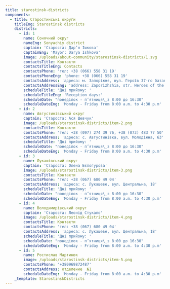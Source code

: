 ```yaml
---
title: starostinsk-districts
components:
  - title: Старостинські округи
    titleEng: Starostinsk districts
    districts:
      - id: 1
        name: Сонячний округ
        nameEng: Sonyachiy district
        captain: 'Староста: Дар’я Ішкова'
        captainEng: 'Mayor: Darya Ishkova'
        image: /uploads/about-community/starostinsk-districts/1.svg
        contactsTitle: Контакти
        contactsTitleEng: Contacts
        contactsPhone: 'тел: +38 (066) 558 31 19'
        contactsPhoneEng: 'phone: +38 (066) 558 31 19'
        contactsAddress: 'адреса: м. Запоріжжя, вул. Героїв 37-го батальйону, 12'
        contactsAddressEng: 'address: Zaporizhzhia, str. Heroes of the 37th Battalion, 12'
        scheduleTitle: 'Дні прийому: '
        scheduleTitleEng: 'Reception days:'
        scheduleDate: "понеділок - п’ятниця\_з 8:00 до 16:30"
        scheduleDateEng: 'Monday - Friday from 8:00 a.m. to 4:30 p.m'
      - id: 2
        name: Августинівський округ
        captain: 'Староста: Ася Шевчук'
        image: /uploads/starostinsk-districts/item-2.png
        contactsTitle: Контакти
        contactsPhone: 'тел: +38 (097) 274 39 76, +38 (073) 483 77 50'
        contactsAddress: 'адреса: с. Августинівка, вул. Молодіжна, 63'
        scheduleTitle: 'Дні прийому: '
        scheduleDate: "понеділок - п’ятниця\_з 8:00 до 16:30"
        scheduleDateEng: 'Monday - Friday from 8:00 a.m. to 4:30 p.m'
      - id: 3
        name: Лукашівський округ
        captain: 'Староста: Олена Бєлогурова'
        image: /uploads/starostinsk-districts/item-3.png
        contactsTitle: Контакти
        contactsPhone: 'тел: +38 (067) 680 49 04'
        contactsAddress: 'адреса: с. Лукашеве, вул. Центральна, 18'
        scheduleTitle: 'Дні прийому: '
        scheduleDate: "понеділок - п’ятниця\_з 8:00 до 16:30"
        scheduleDateEng: 'Monday - Friday from 8:00 a.m. to 4:30 p.m'
      - id: 4
        name: Володимирівський округ
        captain: 'Староста: Леонід Стукало'
        image: /uploads/starostinsk-districts/item-4.png
        contactsTitle: Контакти
        contactsPhone: 'тел: +38 (067) 680 49 04'
        contactsAddress: 'адреса: с. Лукашеве, вул. Центральна, 18'
        scheduleTitle: 'Дні прийому: '
        scheduleDate: "понеділок - п’ятниця\_з 8:00 до 16:30"
        scheduleDateEng: 'Monday - Friday from 8:00 a.m. to 4:30 p.m'
      - id: 5
        name: Ростислав Мартинюк
        image: /uploads/starostinsk-districts/item-5.png
        contactsPhone: '+380969872487'
        contactsAddress: отделение  №1
        scheduleDateEng: 'Monday - Friday from 8:00 a.m. to 4:30 p.m'
    _template: StarostinskDistricts
---
```


